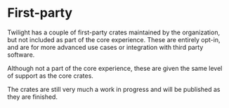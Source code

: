 # First-party

Twilight has a couple of first-party crates maintained by the organization, but not
included as part of the core experience. These are entirely opt-in, and are for
more advanced use cases or integration with third party software.

Although not a part of the core experience, these are given the same level of
support as the core crates.

The crates are still very much a work in progress and will be published as they are finished.
